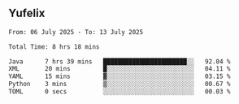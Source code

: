 ## Yufelix

<!--START_SECTION:waka-->

```txt
From: 06 July 2025 - To: 13 July 2025

Total Time: 8 hrs 18 mins

Java      7 hrs 39 mins   ███████████████████████░░   92.04 %
XML       20 mins         █░░░░░░░░░░░░░░░░░░░░░░░░   04.11 %
YAML      15 mins         ▓░░░░░░░░░░░░░░░░░░░░░░░░   03.15 %
Python    3 mins          ▒░░░░░░░░░░░░░░░░░░░░░░░░   00.67 %
TOML      0 secs          ░░░░░░░░░░░░░░░░░░░░░░░░░   00.03 %
```

<!--END_SECTION:waka-->

